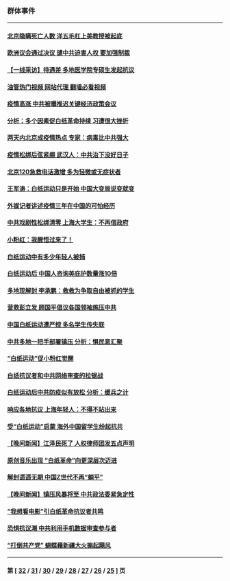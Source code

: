 ### 群体事件
---
#### [北京隐瞒死亡人数 洋五毛杠上美教授被起底](../../pages/ncid279/n13886904.md?12230045) 
#### [欧洲议会通过决议 谴中共迫害人权 要加强制裁](../../pages/ncid279/n13885670.md?12230045) 
#### [【一线采访】待遇差 多地医学院专硕生发起抗议](../../pages/ncid279/n13883914.md?12230045) 
#### [油管热门视频 网站代理 翻墙必看视频](http://138.2.39.72:81/youtube.html?epic-marker?12230045)
#### [疫情高涨 中共被曝推迟关键经济政策会议](../../pages/ncid279/n13884170.md?12230045) 
#### [分析：多个因素促白纸革命持续 习遭很大挫折](../../pages/ncid279/n13872455.md?12230045) 
#### [两天内北京成疫情热点 专家：病毒比中共强大](../../pages/ncid279/n13883440.md?12230045) 
#### [疫情松绑后弦紧绷 武汉人：中共治下没好日子](../../pages/ncid279/n13882348.md?12230045) 
#### [北京120急救电话激增 多为轻微或无症状者](../../pages/ncid279/n13882340.md?12230045) 
#### [王军涛：白纸运动只是开始 中国大变局说变就变](../../pages/ncid279/n13882183.md?12230045) 
#### [外媒记者讲述疫情三年在中国的可怕经历](../../pages/ncid279/n13881853.md?12230045) 
#### [中共戏剧性松绑清零 上海大学生：不再信政府](../../pages/ncid279/n13880836.md?12230045) 
#### [小粉红：我醒悟过来了！](../../pages/ncid279/n13881756.md?12230045) 
#### [白纸运动中有多少年轻人被捕](../../pages/ncid279/n13881065.md?12230045) 
#### [白纸运动后 中国人咨询美庇护数量涨10倍](../../pages/ncid279/n13881172.md?12230045) 
#### [多地现解封 李承鹏：救救为争取自由被抓的学生](../../pages/ncid279/n13876918.md?12230045) 
#### [营救彭立发 顾国平倡议各国领袖施压中共](../../pages/ncid279/n13878701.md?12230045) 
#### [中国白纸运动遭严控 多名学生传失联](../../pages/ncid279/n13878652.md?12230045) 
#### [中共多地一把手部署镇压 分析：惧民意汇聚](../../pages/ncid279/n13878085.md?12230045) 
#### [“白纸运动”促小粉红觉醒](../../pages/ncid279/n13877842.md?12230045) 
#### [白纸抗议者和中共网络审查的拉锯战](../../pages/ncid279/n13877688.md?12230045) 
#### [白纸运动后中共防疫似有放松 分析：缓兵之计](../../pages/ncid279/n13877425.md?12230045) 
#### [响应各地抗议 上海年轻人：不得不站出来](../../pages/ncid279/n13876261.md?12230045) 
#### [受“白纸运动”启蒙 海外中国留学生纷起抗共](../../pages/ncid279/n13876919.md?12230045) 
#### [【晚间新闻】江泽民死了 人权律师团发五点声明](../../pages/ncid279/n13876603.md?12230045) 
#### [原创音乐出现 “白纸革命”向更深层次迈进](../../pages/ncid279/n13876509.md?12230045) 
#### [解封遥遥无期 中国Z世代不再“躺平”](../../pages/ncid279/n13876294.md?12230045) 
#### [【晚间新闻】镇压风暴将至 中共政法委紧急定性](../../pages/ncid279/n13875432.md?12230045) 
#### [“我想看电影”引白纸革命抗议者共鸣](../../pages/ncid279/n13875742.md?12230045) 
#### [恐惧抗议潮 中共利用手机数据审查参与者](../../pages/ncid279/n13875552.md?12230045) 
#### [“打倒共产党” 蝴蝶藉新疆大火搧起飓风](../../pages/ncid279/n13875241.md?12230045) 

---
#### 第 [ [32](./32.md?12230045) / [31](./31.md?12230045) / [30](./30.md?12230045) / [29](./29.md?12230045) / [28](./28.md?12230045) / [27](./27.md?12230045) / [26](./26.md?12230045) / [25](./25.md?12230045) ] 页
